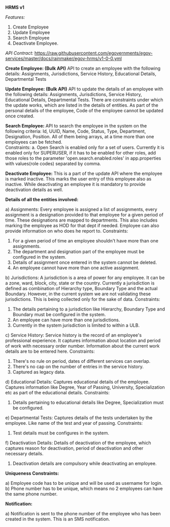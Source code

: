 **HRMS v1**



*Features:*
1. Create Employee
2. Update Employee
3. Search Employee
4. Deactivate Employee.


*API Contract:* https://raw.githubusercontent.com/egovernments/egov-services/master/docs/rainmaker/egov-hrms/v1-0-0.yml



**Create Employee: (Bulk API)**
API to create an employee with the following details: Assignments, Jurisdictions, Service History, Educational Details, Departmental Tests


**Update Employee: (Bulk API)**
API to update the details of an employee with the following details: Assignments, Jurisdictions, Service History, Educational Details, Departmental Tests. There are constraints under which the update works, which are listed in the details of entities. As part of the personal details of the employee, Code of the employee cannot be updated once created.


**Search Employee:** 
API to search the employee in the system on the following criteria: Id, UUID, Name, Code, Status, Type, Department, Designation, Position. All of them being arrays, at a time more than one employees can be fetched.  
Constraints:
a. Open Search is enabled only for a set of users. Currently it is enabled only for SUPERUSER, if it has to be enabled for other roles, add those roles to the parameter 'open.search.enabled.roles' in app.properties with values(role codes) separated by comma. 


**Deactivate Employee:**
This is a part of the update API where the employee is marked inactive. This marks the user entry of this employee also as inactive. While deactivating an employee it is mandatory to provide deactivation details as well.




**Details of all the entities involved:** 

a) Assignments: Every employee is assigned a list of assignments, every assignment is a designation provided to that employee for a given period of time. These designations are mapped to departments. This also includes marking the employee as HOD for that dept if needed. Employee can also provide information on who does he report to.
   Constraints:
   1. For a given period of time an employee shouldn't have more than one assignments.
   2. The department and designation part of the employee must be configured in the system.
   3. Details of assignment once entered in the system cannot be deleted.
   4. An employee cannot have more than one active assignment.

b) Jurisdictions: A jurisdiction is a area of power for any employee. It can be a zone, ward, block, city, state or the country. Currently a jurisdiction is defined as combination of Hierarchy type, Boundary Type and the actual Boundary. However, in the current system we are not validating these jurisdictions. This is being collected only for the sake of data.
   Constraints:
   1. The details pertaining to a jurisdiction like Hierarchy, Boundary Type and Boundary must be configured in the system.
   2. An employee can have more than one jurisdictions.
   3. Currently in the system jurisdiction is limited to within a ULB.

c) Service History: Service history is the record of an employee's professional experience. It captures information about location and period of work with necessary order number. Information about the current work details are to be entered here.
   Constraints:
   1. There's no rule on period, dates of different services can overlap.
   2. There's no cap on the number of entries in the service history.
   3. Captured as legacy data.

d) Educational Details: Captures educational details of the employee. Captures information like Degree, Year of Passing, University, Specialization etc as part of the educational details.
   Constraints:
   1. Details pertaining to educational details like Degree, Specialization must be configured.


e) Departmental Tests: Captures details of the tests undertaken by the employee. Like name of the test and year of passing.
   Constraints:
   1. Test details must be configures in the system.  

f) Deactivation Details: Details of deactivation of the employee, which captures reason for deactivation, period of deactivation and other necessary details. 
   1. Deactivation details are compulsory while deactivating an employee.
   


**Uniqueness Constraints:**

a) Employee code has to be unique and will be used as username for login.
b) Phone number has to be unique, which means no 2 employees can have the same phone number. 



**Notification:**

a) Notification is sent to the phone number of the employee who has been created in the system. This is an SMS notification.